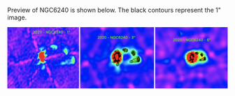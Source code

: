 Preview of NGC6240 is shown below. The black contours represent the 1" image. 

![NGC6240](NGC6240.png "NGC6240")


